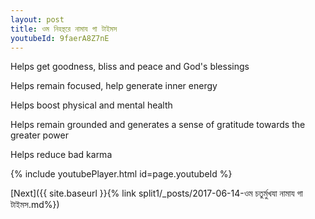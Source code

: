 ```yaml
---
layout: post
title: ওম নিহন্থরে নামায গা টাইমস
youtubeId: 9faerA8Z7nE
---
```

 
 
Helps get goodness, bliss and peace and God's blessings
 
Helps remain focused, help generate inner energy 
 
Helps boost physical and mental health 
 
Helps remain grounded and generates a sense of gratitude towards the greater power 
 
Helps reduce bad karma
 
 
 
 


{% include youtubePlayer.html id=page.youtubeId %}
 
[Next]({{ site.baseurl }}{% link  split1/_posts/2017-06-14-ওম চতুর্মুখযা নামায গা টাইমস.md%})
 
